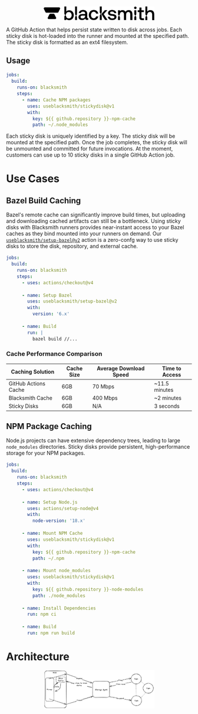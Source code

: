 <p align="center">
  <picture>
    <!-- Dark mode -->
    <source media="(prefers-color-scheme: dark)" srcset="./Blacksmith_Logo-White-Large.png" width="300">
    <!-- Light mode -->
    <source media="(prefers-color-scheme: light)" srcset="./Blacksmith_Logo-Black-Large.png" width="300">
    <img alt="Blacksmith Logo" src="./Blacksmith_Logo-Black-Large.png" width="300">
  </picture>
</p>

A GitHub Action that helps persist state written to disk across jobs. Each sticky disk is hot-loaded into the runner and mounted at the specified path.
The sticky disk is formatted as an ext4 filesystem.

## Usage

```yaml
jobs:
  build:
    runs-on: blacksmith
    steps:
      - name: Cache NPM packages
        uses: useblacksmith/stickydisk@v1
        with:
          key: ${{ github.repository }}-npm-cache
          path: ~/.node_modules
```

Each sticky disk is uniquely identified by a key. The sticky disk will be mounted at the specified path. Once the job completes, the sticky disk will be unmounted and committed for future invocations. At the moment, customers can use up to 10 sticky disks in a single GitHub Action job.

# Use Cases

## Bazel Build Caching

Bazel's remote cache can significantly improve build times, but uploading and downloading cached artifacts can still be a bottleneck. Using sticky disks with Blacksmith runners provides near-instant access to your Bazel caches as they bind mounted into your runners on demand. Our [`useblacksmith/setup-bazel@v2`](https://github.com/useblacksmith/setup-bazel) action is a zero-confg way to use sticky disks to store the disk, repository, and external cache.

```yaml
jobs:
  build:
    runs-on: blacksmith
    steps:
      - uses: actions/checkout@v4
      
      - name: Setup Bazel
        uses: useblacksmith/setup-bazel@v2
        with:
          version: '6.x'
      
      - name: Build
        run: |
          bazel build //...
```

### Cache Performance Comparison

| Caching Solution | Cache Size | Average Download Speed | Time to Access |
|-----------------|------------|----------------|----------------|
| GitHub Actions Cache | 6GB | 70 Mbps | ~11.5 minutes |
| Blacksmith Cache | 6GB | 400 Mbps | ~2 minutes |
| Sticky Disks | 6GB | N/A | 3 seconds |


## NPM Package Caching

Node.js projects can have extensive dependency trees, leading to large `node_modules` directories. Sticky disks provide persistent, high-performance storage for your NPM packages.

```yaml
jobs:
  build:
    runs-on: blacksmith
    steps:
      - uses: actions/checkout@v4
      
      - name: Setup Node.js
        uses: actions/setup-node@v4
        with:
          node-version: '18.x'
      
      - name: Mount NPM Cache
        uses: useblacksmith/stickydisk@v1
        with:
          key: ${{ github.repository }}-npm-cache
          path: ~/.npm
      
      - name: Mount node_modules
        uses: useblacksmith/stickydisk@v1
        with:
          key: ${{ github.repository }}-node-modules
          path: ./node_modules
      
      - name: Install Dependencies
        run: npm ci

      - name: Build
        run: npm run build
```

# Architecture

<p align="center">
  <picture>
    <!-- Dark mode -->
    <source media="(prefers-color-scheme: dark)" srcset="./arch-dark-mode.png" width="300">
    <!-- Light mode -->
    <source media="(prefers-color-scheme: light)" srcset="./arch-light.png" width="300">
    <img alt="Blacksmith Logo" src="./arch-light.png" width="300">
  </picture>
</p>
